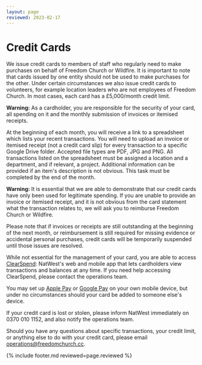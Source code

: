```yaml
---
layout: page
reviewed: 2023-02-17
---
```


# Credit Cards

We issue credit cards to members of staff who regularly need to make purchases on behalf of Freedom Church or Wildfire. It is important to note that cards issued by one entity should not be used to make purchases for the other. Under certain circumstances we also issue credit cards to volunteers, for example location leaders who are not employees of Freedom Church. In most cases, each card has a £5,000/month credit limit.

**Warning:** As a cardholder, you are responsible for the security of your card, all spending on it and the monthly submission of invoices or itemised receipts.

At the beginning of each month, you will receive a link to a spreadsheet which lists your recent transactions. You will need to upload an invoice or itemised receipt (not a credit card slip) for every transaction to a specific Google Drive folder. Accepted file types are PDF, JPG and PNG. All transactions listed on the spreadsheet must be assigned a location and a department, and if relevant, a project. Additional information can be provided if an item's description is not obvious. This task must be completed by the end of the month.

**Warning:** It is essential that we are able to demonstrate that our credit cards have only been used for legitimate spending. If you are unable to provide an invoice or itemised receipt, and it is not obvious from the card statement what the transaction relates to, we will ask you to reimburse Freedom Church or Wildfire.

Please note that if invoices or receipts are still outstanding at the beginning of the next month, or reimbursement is still required for missing evidence or accidental personal purchases, credit cards will be temporarily suspended until those issues are resolved.

While not essential for the management of your card, you are able to access [ClearSpend](https://clearspend.natwest.com/login): NatWest's web and mobile app that lets cardholders view transactions and balances at any time. If you need help accessing ClearSpend, please contact the operations team.

You may set up [Apple Pay](https://www.apple.com/uk/apple-pay/) or [Google Pay](https://pay.google.com/intl/en_uk/about/) on your own mobile device, but under no circumstances should your card be added to someone else's device.

If your credit card is lost or stolen, please inform NatWest immediately on 0370 010 1152, and also notify the operations team.

Should you have any questions about specific transactions, your credit limit, or anything else to do with your credit card, please email <operations@freedomchurch.cc>.

{% include footer.md reviewed=page.reviewed %}
